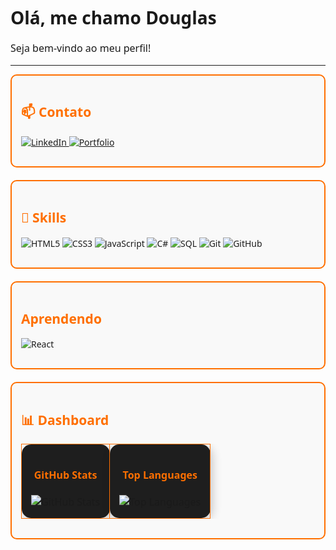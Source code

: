 <p align="center">
  <h1 style="font-family: 'Segoe UI', sans-serif; font-weight:bold;">Olá, me chamo Douglas</h1>
  <p style="font-family: 'Segoe UI', sans-serif; font-size:16px;">Seja bem-vindo ao meu perfil!</p>
</p>

---

<div style="border:2px solid #FF6F00; border-radius:10px; padding:15px; margin-bottom:20px; font-family: 'Segoe UI', sans-serif; background-color:#f9f9f9;">
  <h2 style="color:#FF6F00; font-weight:bold;">📫 Contato</h2>
  <p>
    <a href="https://www.linkedin.com/in/seu-perfil-linkedin/">
      <img src="https://img.shields.io/badge/LinkedIn-0A66C2?style=for-the-badge&logo=linkedin&logoColor=white" alt="LinkedIn"/>
    </a>
    <a href="https://douglas-pedroso.github.io/Portfolio/">
      <img src="https://img.shields.io/badge/Portfolio-FF6F00?style=for-the-badge&logo=google-chrome&logoColor=white" alt="Portfolio"/>
    </a>
  </p>
</div>

<div style="border:2px solid #FF6F00; border-radius:10px; padding:15px; margin-bottom:20px; font-family: 'Segoe UI', sans-serif; background-color:#f9f9f9;">
  <h2 style="color:#FF6F00; font-weight:bold;">🔹 Skills</h2>
  <p>
    <img src="https://img.shields.io/badge/HTML5-E34F26?style=for-the-badge&logo=html5&logoColor=white" alt="HTML5"/>
    <img src="https://img.shields.io/badge/CSS3-1572B6?style=for-the-badge&logo=css3&logoColor=white" alt="CSS3"/>
    <img src="https://img.shields.io/badge/JavaScript-F7DF1E?style=for-the-badge&logo=javascript&logoColor=black" alt="JavaScript"/>
    <img src="https://img.shields.io/badge/C%23-239120?style=for-the-badge&logo=c-sharp&logoColor=white" alt="C#"/>
    <img src="https://img.shields.io/badge/SQL-00758F?style=for-the-badge&logo=sql&logoColor=white" alt="SQL"/>
    <img src="https://img.shields.io/badge/Git-F05032?style=for-the-badge&logo=git&logoColor=white" alt="Git"/>
    <img src="https://img.shields.io/badge/GitHub-181717?style=for-the-badge&logo=github&logoColor=white" alt="GitHub"/>
  </p>
</div>

<div style="border:2px solid #FF6F00; border-radius:10px; padding:15px; margin-bottom:20px; font-family: 'Segoe UI', sans-serif; background-color:#f9f9f9;">
  <h2 style="color:#FF6F00; font-weight:bold;">Aprendendo</h2>
  <p>
    <img src="https://img.shields.io/badge/React-61DAFB?style=for-the-badge&logo=react&logoColor=white" alt="React"/>
  </p>
</div>

<div style="border:2px solid #FF6F00; border-radius:10px; padding:15px; margin-bottom:20px; font-family: 'Segoe UI', sans-serif; background-color:#f9f9f9;">
  <h2 style="color:#FF6F00; font-weight:bold;">📊 Dashboard</h2>
  <table>
    <tr>
      <td align="center" style="border:1px solid #FF6F00; border-radius:15px; padding:15px; box-shadow: 3px 3px 15px rgba(0,0,0,0.2); background-color:#1E1E1E;">
        <h4 style="color:#FF6F00; font-weight:bold;">GitHub Stats</h4>
        <img src="https://github-readme-stats.vercel.app/api?username=Douglas-Pedroso&show_icons=true&theme=radical" alt="GitHub Stats" />
      </td>
      <td align="center" style="border:1px solid #FF6F00; border-radius:15px; padding:15px; box-shadow: 3px 3px 15px rgba(0,0,0,0.2); background-color:#1E1E1E;">
        <h4 style="color:#FF6F00; font-weight:bold;">Top Languages</h4>
        <img src="https://github-readme-stats.vercel.app/api/top-langs/?username=Douglas-Pedroso&layout=compact&theme=radical" alt="Top Languages" />
      </td>
    </tr>
  </table>
</div>
